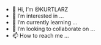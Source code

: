 - 👋 Hi, I’m @KURTLARZ
- 👀 I’m interested in ...
- 🌱 I’m currently learning ...
- 💞️ I’m looking to collaborate on ...
- 📫 How to reach me ...

<!---
KURTLARZ/KURTLARZ is a ✨ special ✨ repository because its `README.md` (this file) appears on your GitHub profile.
You can click the Preview link to take a look at your changes.
--->
